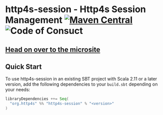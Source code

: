 # http4s-session - Http4s Session Management [![Maven Central](https://maven-badges.herokuapp.com/maven-central/org.http4s/http4s-session_2.13/badge.svg)](https://maven-badges.herokuapp.com/maven-central/org.http4s/http4s-session_2.13) ![Code of Consuct](https://img.shields.io/badge/Code%20of%20Conduct-Scala-blue.svg)

## [Head on over to the microsite](https://http4s.github.io/http4s-session)

## Quick Start

To use http4s-session in an existing SBT project with Scala 2.11 or a later version, add the following dependencies to your
`build.sbt` depending on your needs:

```scala
libraryDependencies ++= Seq(
  "org.http4s" %% "http4s-session" % "<version>"
)
```
